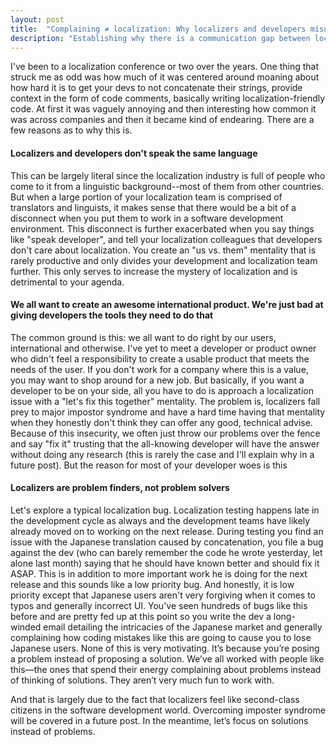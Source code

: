 ```yaml
---
layout: post
title:  "Complaining ≠ localization: Why localizers and developers misunderstand each other"
description: "Establishing why there is a communication gap between localization teams and development teams"
---
```


I've been to a localization conference or two over the years. One thing that struck me as odd was how much of it was centered around moaning about how hard it is to get your devs to not concatenate their strings, provide context in the form of code comments, basically writing localization-friendly code. At first it was vaguely annoying and then interesting how common it was across companies and then it became kind of endearing. There are a few reasons as to why this is.

#### Localizers and developers don't speak the same language

This can be largely literal since the localization industry is full of people who come to it from a linguistic background--most of them from other countries. But when a large portion of your localization team is comprised of translators and linguists, it makes sense that there would be a bit of a disconnect when you put them to work in a software development environment. This disconnect is further exacerbated when you say things like "speak developer", and tell your localization colleagues that developers don't care about localization. You create an "us vs. them" mentality that is rarely productive and only divides your development and localization team further. This only serves to increase the mystery of localization and is detrimental to your agenda.


#### We all want to create an awesome international product. We're just bad at giving developers the tools they need to do that

The common ground is this: we all want to do right by our users, international and otherwise. I've yet to meet a developer or product owner who didn't feel a responsibility to create a usable product that meets the needs of the user. If you don't work for a company where this is a value, you may want to shop around for a new job. But basically, if you want a developer to be on your side, all you have to do is approach a localization issue with a "let's fix this together" mentality. The problem is, localizers fall prey to major impostor syndrome and have a hard time having that mentality when they honestly don't think they can offer any good, technical advise. Because of this insecurity, we often just throw our problems over the fence and say "fix it" trusting that the all-knowing developer will have the answer without doing any research (this is rarely the case and I'll explain why in a future post). But the reason for most of your developer woes is this

#### Localizers are problem finders, not problem solvers

Let's explore a typical localization bug. Localization testing happens late in the development cycle as always and the development teams have likely already moved on to working on the next release. During testing you find an issue with the Japanese translation caused by concatenation, you file a bug against the dev (who can barely remember the code he wrote yesterday, let alone last month) saying that he should have known better and should fix it ASAP. This is in addition to more important work he is doing for the next release and this sounds like a low priority bug. And honestly, it is low priority except that Japanese users aren't very forgiving when it comes to typos and generally incorrect UI. You've seen hundreds of bugs like this before and are pretty fed up at this point so you write the dev a long-winded email detailing the intricacies of the Japanese market and generally complaining how coding mistakes like this are going to cause you to lose Japanese users. None of this is very motivating. It’s because you’re posing a problem instead of proposing a solution. We’ve all worked with people like this—the ones that spend their energy complaining about problems instead of thinking of solutions. They aren’t very much fun to work with.

And that is largely due to the fact that localizers feel like second-class citizens in the software development world. Overcoming imposter syndrome will be covered in a future post. In the meantime, let’s focus on solutions instead of problems.

